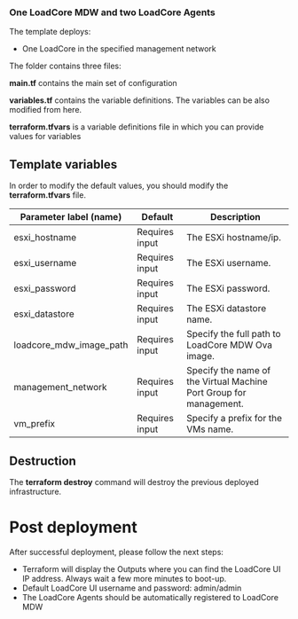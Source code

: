 ### One LoadCore MDW and two LoadCore Agents

The template deploys:
- One LoadCore in the specified management network

The folder contains three files:

**main.tf** contains the main set of configuration

**variables.tf** contains the variable definitions. The variables can be also modified from here.

**terraform.tfvars** is a variable definitions file in which you can provide values for variables


## Template variables
In order to modify the default values, you should modify the **terraform.tfvars** file.

| **Parameter label (name)**                  | **Default**            | **Description**  |
| ----------------------- | ----------------- | ----- |
| esxi_hostname | Requires input | The ESXi hostname/ip. |
| esxi_username  | Requires input | The ESXi username. |
| esxi_password  | Requires input | The ESXi password. |
| esxi_datastore | Requires input | The ESXi datastore name. |
| loadcore_mdw_image_path | Requires input | Specify the full path to LoadCore MDW Ova image. |
| management_network | Requires input | Specify the name of the Virtual Machine Port Group for management. |
| vm_prefix | Requires input | Specify a prefix for the VMs name. |


## Destruction

The **terraform destroy** command will destroy the previous deployed infrastructure.


# Post deployment
After successful deployment, please follow the next steps:
- Terraform will display the Outputs where you can find the LoadCore UI IP address. Always wait a few more minutes to boot-up.
- Default LoadCore UI username and password: admin/admin
- The LoadCore Agents should be automatically registered to LoadCore MDW